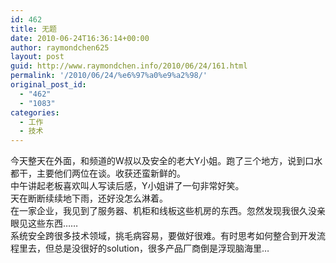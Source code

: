 ```yaml
---
id: 462
title: 无题
date: 2010-06-24T16:36:14+00:00
author: raymondchen625
layout: post
guid: http://www.raymondchen.info/2010/06/24/161.html
permalink: '/2010/06/24/%e6%97%a0%e9%a2%98/'
original_post_id:
  - "462"
  - "1083"
categories:
  - 工作
  - 技术
---
```

今天整天在外面，和频道的W叔以及安全的老大Y小姐。跑了三个地方，说到口水都干，主要他们两位在谈。收获还蛮新鲜的。  
中午讲起老板喜欢叫人写读后感，Y小姐讲了一句非常好笑。  
天在断断续续地下雨，还好没怎么淋着。  
在一家企业，我见到了服务器、机柜和线板这些机房的东西。忽然发现我很久没亲眼见这些东西……  
系统安全跨很多技术领域，挑毛病容易，要做好很难。有时思考如何整合到开发流程里去，但总是没很好的solution，很多产品厂商倒是浮现脑海里…